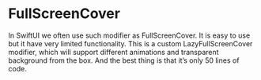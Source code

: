 # FullScreenCover
In SwiftUI we often use such modifier as FullScreenCover. It is easy to use but it have very limited functionality.
This is a custom LazyFullScreenCover modifier, which will support different animations
and transparent background from the box. And the best thing is that it’s only 50 lines of code.

